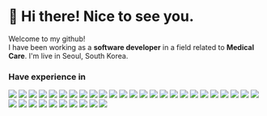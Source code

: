 <h1>👋 Hi there! Nice to see you.</h1>

Welcome to my github!<br/>
I have been working as a <b>software developer</b> in a field related to <b>Medical Care</b>.
I'm live in Seoul, South Korea.


<h3>Have experience in</h3>
<!--Frontend-->
<a href="/"><img src="https://img.shields.io/badge/HTML5-E34F26?style=flat-square&logo=HTML5&logoColor=white"></a>
<a href="/"><img src="https://img.shields.io/badge/CSS3-1572B6?style=flat-square&logo=CSS3&logoColor=white"></a>
<a href="/"><img src="https://img.shields.io/badge/JavaScript-F7DF1E?style=flat-square&logo=JavaScript&logoColor=white"></a>
<a href="/"><img src="https://img.shields.io/badge/TypeScript-3178C6?style=flat-square&logo=TypeScript&logoColor=white"></a>
<a href="/"><img src="https://img.shields.io/badge/React-61DAFB?style=flat-square&logo=React&logoColor=white"></a>
<a href="/"><img src="https://img.shields.io/badge/Redux-764ABC?style=flat-square&logo=Redux&logoColor=white"></a>
<a href="/"><img src="https://img.shields.io/badge/ReactQuery-FF4154?style=flat-square&logo=ReactQuery&logoColor=white"></a>
<a href="/"><img src="https://img.shields.io/badge/Recoil-3578E5?style=flat-square&logo=Recoil&logoColor=white"></a>
<a href="/"><img src="https://img.shields.io/badge/GraphQL-E10098?style=flat-square&logo=GraphQL&logoColor=white"></a>
<a href="/"><img src="https://img.shields.io/badge/ApolloGraphQL-311C87?style=flat-square&logo=ApolloGraphQL&logoColor=white"></a>
<a href="/"><img src="https://img.shields.io/badge/styled--components-DB7093?style=flat-square&logo=styled-components&logoColor=white"></a>
<!--Backend-->
<a href="/"><img src="https://img.shields.io/badge/Python-3776AB?style=flat-square&logo=Python&logoColor=white"></a>
<a href="/"><img src="https://img.shields.io/badge/C%23-239120?style=flat-square&logo=CSharp&logoColor=white"></a>
<!--Framework-->
<a href="/"><img src="https://img.shields.io/badge/.NET-512BD4?style=flat-square&logo=.NET&logoColor=white"></a>
<a href="/"><img src="https://img.shields.io/badge/Flask-000000?style=flat-square&logo=Flask&logoColor=white"></a>
<!--Database-->
<a href="/"><img src="https://img.shields.io/badge/Oracle-F80000?style=flat-square&logo=Oracle&logoColor=white"></a>
<a href="/"><img src="https://img.shields.io/badge/MySQL-4479A1?style=flat-square&logo=MySQL&logoColor=white"></a>
<a href="/"><img src="https://img.shields.io/badge/PostgreSQL-4169E1?style=flat-square&logo=PostgreSQL&logoColor=white"></a>
<!--Bundler-->
<a href="/"><img src="https://img.shields.io/badge/WebPack-8DD6F9?style=flat-square&logo=WebPack&logoColor=white"></a>
<a href="/"><img src="https://img.shields.io/badge/npm-CB3837?style=flat-square&logo=npm&logoColor=white"></a>
<a href="/"><img src="https://img.shields.io/badge/Yarn-2C8EBB?style=flat-square&logo=Yarn&logoColor=white"></a>
<a href="/"><img src="https://img.shields.io/badge/Vite-646CFF?style=flat-square&logo=Vite&logoColor=white"></a>
<!--OS & WAS-->
<a href="/"><img src="https://img.shields.io/badge/WindowsServer-0078D6?style=flat-square&logo=Windows&logoColor=white"></a>
<a href="/"><img src="https://img.shields.io/badge/IIS-0078D6?style=flat-square&logo=Windows&logoColor=white"></a>
<a href="/"><img src="https://img.shields.io/badge/Ubuntu-E95420?style=flat-square&logo=Ubuntu&logoColor=white"></a>
<a href="/"><img src="https://img.shields.io/badge/NGINX-009639?style=flat-square&logo=NGINX&logoColor=white"></a>
<!--Etc-->
<a href="/"><img src="https://img.shields.io/badge/Git-F05032?style=flat-square&logo=Git&logoColor=white"></a>
<a href="/"><img src="https://img.shields.io/badge/GitHub-181717?style=flat-square&logo=GitHub&logoColor=white"></a>
<a href="/"><img src="https://img.shields.io/badge/Docker-2496ED?style=flat-square&logo=Docker&logoColor=white"></a>
<a href="/"><img src="https://img.shields.io/badge/Jenkins-D24939?style=flat-square&logo=Jenkins&logoColor=white"></a>
<a href="/"><img src="https://img.shields.io/badge/Jira-0052CC?style=flat-square&logo=Jira&logoColor=white"></a>
<a href="/"><img src="https://img.shields.io/badge/Confluence-172B4D?style=flat-square&logo=Confluence&logoColor=white"></a>
<a href="/"><img src="https://img.shields.io/badge/Figma-F24E1E?style=flat-square&logo=Figma&logoColor=white"></a>
<a href="/"><img src="https://img.shields.io/badge/AmazonAWS-232F3E?style=flat-square&logo=AmazonAWS&logoColor=white"></a>
<a href="/"><img src="https://img.shields.io/badge/GoogleCloudFlatform-4285F4?style=flat-square&logo=GoogleCloud&logoColor=white"></a>

